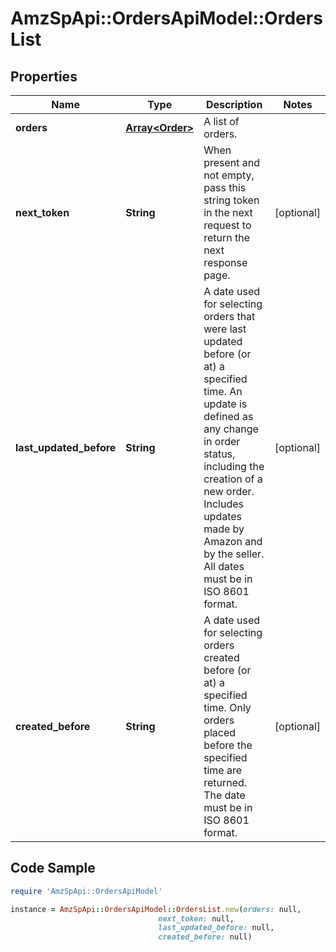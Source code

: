 # AmzSpApi::OrdersApiModel::OrdersList

## Properties

Name | Type | Description | Notes
------------ | ------------- | ------------- | -------------
**orders** | [**Array&lt;Order&gt;**](Order.md) | A list of orders. | 
**next_token** | **String** | When present and not empty, pass this string token in the next request to return the next response page. | [optional] 
**last_updated_before** | **String** | A date used for selecting orders that were last updated before (or at) a specified time. An update is defined as any change in order status, including the creation of a new order. Includes updates made by Amazon and by the seller. All dates must be in ISO 8601 format. | [optional] 
**created_before** | **String** | A date used for selecting orders created before (or at) a specified time. Only orders placed before the specified time are returned. The date must be in ISO 8601 format. | [optional] 

## Code Sample

```ruby
require 'AmzSpApi::OrdersApiModel'

instance = AmzSpApi::OrdersApiModel::OrdersList.new(orders: null,
                                 next_token: null,
                                 last_updated_before: null,
                                 created_before: null)
```


